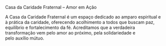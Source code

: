 Casa da Caridade Fraternal – Amor em Ação

A Casa da Caridade Fraternal é um espaço dedicado ao amparo espiritual e à prática da caridade, oferecendo acolhimento a todos que buscam paz, equilíbrio e fortalecimento da fé. Acreditamos que a verdadeira transformação vem pelo amor ao próximo, pela solidariedade e pelo auxílio mútuo.
